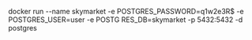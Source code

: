 
docker run --name skymarket -e POSTGRES_PASSWORD=q1w2e3R$ -e POSTGRES_USER=user -e POSTG
RES_DB=skymarket -p 5432:5432 -d postgres